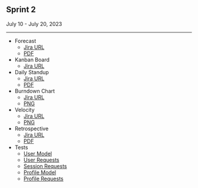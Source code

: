## Sprint 2
July 10 - July 20, 2023
<hr>
            <ul>
                <li>
                    Forecast
                    <ul>
                        <li>
                            <a href="https://swe6733-1.atlassian.net/wiki/spaces/SWE6733/pages/3702785/Sprint+2%3A+Forecast" target="_blank">Jira URL</a>
                        </li>
                        <li>
                            <a href="Forecast.pdf" target="_blank">PDF</a>
                        </li>
                    </ul>
                </li>
                <li>
                    Kanban Board
                    <ul>
                        <li>
                            <a href="https://swe6733-1.atlassian.net/jira/software/projects/SWE6733/boards/4" target="_blank">Jira URL</a>
                        </li>
                    </ul>
                </li>
                <li>
                    Daily Standup
                    <ul>
                        <li>
                            <a href="https://swe6733-1.atlassian.net/wiki/spaces/SWE6733/pages/4358164" target="_blank">Jira URL</a>
                        </li>
                        <li>
                            <a href="Standup.pdf" target="_blank">PDF</a>
                        </li>
                    </ul>
                </li>
                <li>
                    Burndown Chart
                    <ul>
                        <li>
                            <a href="https://swe6733-1.atlassian.net/jira/software/projects/SWE6733/boards/4/reports/burndown" target="_blank">Jira URL</a>
                        </li>
                        <li>
                            <a href="Burndown.png" target="_blank">PNG</a>
                        </li>
                    </ul>
                </li>
                <li>
                    Velocity
                    <ul>
                        <li>
                            <a href="https://swe6733-1.atlassian.net/jira/software/projects/SWE6733/boards/4/reports/velocity" target="_blank">Jira URL</a>
                        </li>
                        <li>
                            <a href="Velocity.png" target="_blank">PNG</a>
                        </li>
                    </ul>
                </li>
                <li>
                    Retrospective
                    <ul>
                        <li>
                            <a href="https://swe6733-1.atlassian.net/wiki/spaces/SWE6733/pages/4358145/Sprint+2%3A+Retrospective" target="_blank">Jira URL</a>
                        </li>
                        <li>
                            <a href="Retrospective.pdf" target="_blank">PDF</a>
                        </li>
                    </ul>
                </li>
                <li>
                    Tests
                    <ul>
                        <li>
                            <a href="/public/sprints/2/tests/user_model_spec.html" target="_blank">User Model</a>
                        </li>
                        <li>
                            <a href="/public/sprints/2/tests/user_requests_spec.html" target="_blank">User Requests</a>
                        </li>
                        <li>
                            <a href="/public/sprints/2/tests/session_requests_spec.html" target="_blank">Session Requests</a>
                        </li>
                        <li>
                            <a href="/public/sprints/2/tests/profile_model_spec.html" target="_blank">Profile Model</a>
                        </li>
                        <li>
                            <a href="/public/sprints/2/tests/profile_requests_spec.html" target="_blank">Profile Requests</a>
                        </li>
                    </ul>
                </li>
            </ul>

